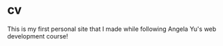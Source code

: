 # cv

This is my first personal site that I made while following Angela Yu's web development course!
